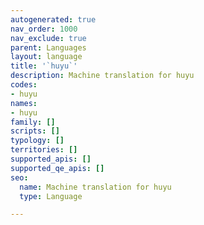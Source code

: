 ```yaml
---
autogenerated: true
nav_order: 1000
nav_exclude: true
parent: Languages
layout: language
title: '`huyu`'
description: Machine translation for huyu
codes:
- huyu
names:
- huyu
family: []
scripts: []
typology: []
territories: []
supported_apis: []
supported_qe_apis: []
seo:
  name: Machine translation for huyu
  type: Language

---
```


